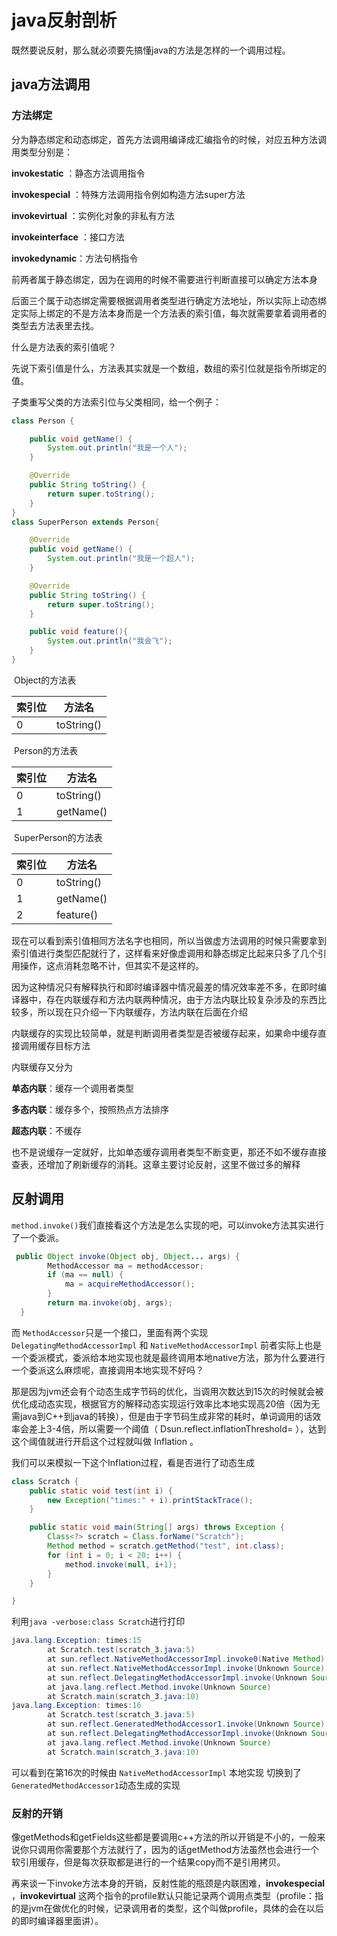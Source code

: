 # java反射剖析

既然要说反射，那么就必须要先搞懂java的方法是怎样的一个调用过程。

## java方法调用

### 方法绑定

分为静态绑定和动态绑定，首先方法调用编译成汇编指令的时候，对应五种方法调用类型分别是：

**invokestatic** ：静态方法调用指令

**invokespecial** ：特殊方法调用指令例如构造方法super方法

**invokevirtual**  ：实例化对象的非私有方法

**invokeinterface** ：接口方法

**invokedynamic**：方法句柄指令

前两者属于静态绑定，因为在调用的时候不需要进行判断直接可以确定方法本身

后面三个属于动态绑定需要根据调用者类型进行确定方法地址，所以实际上动态绑定实际上绑定的不是方法本身而是一个方法表的索引值，每次就需要拿着调用者的类型去方法表里去找。

什么是方法表的索引值呢？

先说下索引值是什么，方法表其实就是一个数组，数组的索引位就是指令所绑定的值。

子类重写父类的方法索引位与父类相同，给一个例子：

```java
class Person {

    public void getName() {
        System.out.println("我是一个人");
    }

    @Override
    public String toString() {
        return super.toString();
    }
}
class SuperPerson extends Person{

    @Override
    public void getName() {
        System.out.println("我是一个超人");
    }

    @Override
    public String toString() {
        return super.toString();
    }

    public void feature(){
        System.out.println("我会飞");
    }
}
```

​									Object的方法表

| 索引位 | 方法名     |
| :----- | ---------- |
| 0      | toString() |

​									Person的方法表

| 索引位 | 方法名     |
| :----- | ---------- |
| 0      | toString() |
| 1      | getName()  |

​								SuperPerson的方法表

| 索引位 | 方法名     |
| :----- | ---------- |
| 0      | toString() |
| 1      | getName()  |
| 2      | feature()  |

现在可以看到索引值相同方法名字也相同，所以当做虚方法调用的时候只需要拿到索引值进行类型匹配就行了，这样看来好像虚调用和静态绑定比起来只多了几个引用操作，这点消耗忽略不计，但其实不是这样的。

因为这种情况只有解释执行和即时编译器中情况最差的情况效率差不多，在即时编译器中，存在内联缓存和方法内联两种情况，由于方法内联比较复杂涉及的东西比较多，所以现在只介绍一下内联缓存，方法内联在后面在介绍

内联缓存的实现比较简单，就是判断调用者类型是否被缓存起来，如果命中缓存直接调用缓存目标方法

内联缓存又分为

**单态内联**：缓存一个调用者类型

**多态内联**：缓存多个，按照热点方法排序

**超态内联**：不缓存

也不是说缓存一定就好，比如单态缓存调用者类型不断变更，那还不如不缓存直接查表，还增加了刷新缓存的消耗。这章主要讨论反射，这里不做过多的解释

## 反射调用

`method.invoke()`我们直接看这个方法是怎么实现的吧，可以invoke方法其实进行了一个委派。

```java
 public Object invoke(Object obj, Object... args) {
        MethodAccessor ma = methodAccessor;         
        if (ma == null) {
            ma = acquireMethodAccessor();
        }
        return ma.invoke(obj, args);
  }
```

而 `MethodAccessor`只是一个接口，里面有两个实现 `DelegatingMethodAccessorImpl` 和 `NativeMethodAccessorImpl` 前者实际上也是一个委派模式，委派给本地实现也就是最终调用本地native方法，那为什么要进行一个委派这么麻烦呢，直接调用本地实现不好吗？

那是因为jvm还会有个动态生成字节码的优化，当调用次数达到15次的时候就会被优化成动态实现，根据官方的解释动态实现运行效率比本地实现高20倍（因为无需java到C++到java的转换），但是由于字节码生成非常的耗时，单词调用的话效率会差上3-4倍，所以需要一个阈值（ Dsun.reflect.inflationThreshold= ），达到这个阈值就进行开启这个过程就叫做 Inflation 。

我们可以来模拟一下这个Inflation过程，看是否进行了动态生成

```java
class Scratch {
    public static void test(int i) {
        new Exception("times:" + i).printStackTrace();
    }

    public static void main(String[] args) throws Exception {
        Class<?> scratch = Class.forName("Scratch");
        Method method = scratch.getMethod("test", int.class);
        for (int i = 0; i < 20; i++) {
            method.invoke(null, i+1);
        }
    }

}
```

利用`java -verbose:class Scratch`进行打印

```java
java.lang.Exception: times:15
        at Scratch.test(scratch_3.java:5)
        at sun.reflect.NativeMethodAccessorImpl.invoke0(Native Method)
        at sun.reflect.NativeMethodAccessorImpl.invoke(Unknown Source)
        at sun.reflect.DelegatingMethodAccessorImpl.invoke(Unknown Source)
        at java.lang.reflect.Method.invoke(Unknown Source)
        at Scratch.main(scratch_3.java:10)
java.lang.Exception: times:16
        at Scratch.test(scratch_3.java:5)
        at sun.reflect.GeneratedMethodAccessor1.invoke(Unknown Source)
        at sun.reflect.DelegatingMethodAccessorImpl.invoke(Unknown Source)
        at java.lang.reflect.Method.invoke(Unknown Source)
        at Scratch.main(scratch_3.java:10)    
```

可以看到在第16次的时候由 `NativeMethodAccessorImpl` 本地实现 切换到了 `GeneratedMethodAccessor1`动态生成的实现

### 反射的开销

像getMethods和getFields这些都是要调用c++方法的所以开销是不小的，一般来说你只调用你需要那个方法就行了，因为的话getMethod方法虽然也会进行一个软引用缓存，但是每次获取都是进行的一个结果copy而不是引用拷贝。

再来谈一下invoke方法本身的开销，反射性能的瓶颈是内联困难，**invokespecial** ，**invokevirtual** 这两个指令的profile默认只能记录两个调用点类型（profile：指的是jvm在做优化的时候，记录调用者的类型，这个叫做profile，具体的会在以后的即时编译器里面讲）。